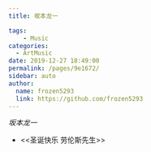```yaml
---
title: 坂本龙一

tags:
    - Music
categories: 
  - ArtMusic
date: 2019-12-27 18:49:00
permalink: /pages/9e1672/
sidebar: auto
author: 
  name: frozen5293
  link: https://github.com/frozen5293
---
```

_坂本龙一_
- <<圣诞快乐 劳伦斯先生>>
